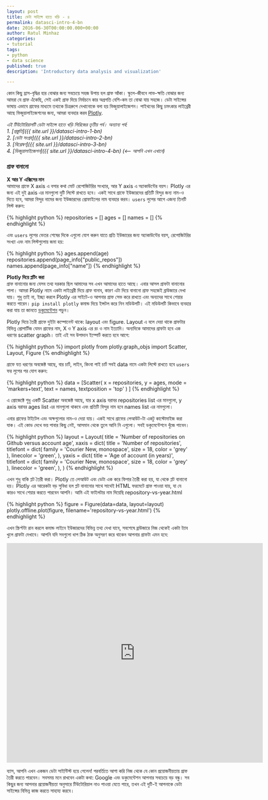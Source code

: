 ```yaml
---
layout: post
title: ডেটা সাইন্সে হাতে খড়ি - ৪
permalink: datasci-intro-4-bn
date: 2016-06-30T00:00:00.000+00:00
author: Ratul Minhaz
categories:
- tutorial
tags:
- python
- data science
published: true
description: 'Introductory data analysis and visualization'

---
```

কোন কিছু হ্রাস-বৃদ্ধির হার বোঝার জন্য সবচেয়ে সহজ উপায় হল গ্রাফ আঁকা। স্কুলে-জীবনে লাভ-ক্ষতি বোঝার জন্য আমরা যে গ্রাফ এঁকেছি, সেই একই গ্রাফ দিয়ে নির্বাচনে কার অগ্রগতি বেশি-কম তা বোঝা যায় সহজে। ডেটা সাইন্সের ভাষায় এভাবে গ্রাফের মাধ্যমে তথ্যকে চিত্ররুপে দেখানোকে বলা হয় ভিজুয়ালাইজেশন। পাইথনের কিছু চমৎকার লাইব্রেরী আছে ভিজুয়ালাইজেশনের জন্য, আমরা ব্যবহার করব [Plotly](https://plot.ly/).


*এই টিউটোরিয়ালটি ডেটা সাইন্সে হাতে খড়ি সিরিজের তৃতীয় পর্ব। অন্যান্য পর্ব:*<br>
*1. [প্রস্তুতি]({{ site.url }}/datasci-intro-1-bn)*<br>
*2. [ডেটা সংগ্রহ]({{ site.url }}/datasci-intro-2-bn)*<br>
*3. [বিশ্লেষণ]({{ site.url }}/datasci-intro-3-bn)*<br>
*4. [ভিজুয়ালাইজেশন]({{ site.url }}/datasci-intro-4-bn) (<-- আপনি এখন এখানে)*<br>


### গ্রাফ বানানো

__X আর Y এক্সিসের মান__<br>
আমাদের গ্রাফে X axis এ বসার কথা মোট রেপোজিটরির সংখ্যার, আর Y axis এ অ্যাকাউন্টের বয়স। Plotly এর জন্য এই দুই axis এর মানগুলো দুটি লিস্টে রাখতে হবে। একই সাথে গ্রাফে ইউজারদের প্রতিটি বিন্দুর জন্য নাম-ও দিতে হবে, আমরা বিন্দুর নামের জন্য ইউজারদের প্রোফাইলের নাম ব্যবহার করব।  `users` লুপের আগে এজন্য তিনটি লিস্ট করুন: 

{% highlight python %}
repositories = []
ages = []
names = []
{% endhighlight %}

এবং `users` লুপের ভেতর শেষের দিকে এগুলো যোগ করুন যাতে প্রতি ইউজারের জন্য অ্যাকাউন্টের বয়স, রেপোজিটরির সংখ্যা এবং নাম লিস্টগুলোয় জমা হয়:

{% highlight python %}
ages.append(age)
repositories.append(page_info["public_repos"])
names.append(page_info["name"])
{% endhighlight %}


__Plotly দিয়ে প্লটিং করা__<br>
গ্রাফ বানানোর জন্য যেসব তথ্য দরকার ছিল আমাদের সব এখন আমাদের হাতে আছে। এবার আসল গ্রাফটা বানানোর পালা। আমরা Plotly নামে একটা লাইব্রেরী দিয়ে গ্রাফ বানাব, কারণ এটা দিয়ে বানানো গ্রাফ সহজেই ব্রাউজারে দেখা যায়। শুধু তাই না, ইচ্ছা করলে Plotly এর সাইটে-ও আপনার গ্রাফ সেভ করে রাখতে এবং অন্যদের সাথে শেয়ার করতে পারেন।  `pip install plotly` কমান্ড দিয়ে ইন্সটল করে নিন মডিউলটি। এই মডিউলটি কিভাবে ব্যবহার করা যায় তা জানতে [ডকুমেন্টেশন](https://plot.ly/python/) পড়ুন।

Plotly দিয়ে তৈরী গ্রাফে দুইটা কম্পোনেন্ট থাকে: layout এবং figure. Layout এ বলে দেয়া থাকে গ্রাফটার বিভিন্ন প্রোপার্টিজ যেমন গ্রাফের নাম, X ও Y axis এর রং ও নাম ইত্যাদি। অন্যদিকে আমাদের গ্রাফটা হবে এক ধরণের scatter graph। তাই এই সব উপাদান ইম্পোর্ট করতে হবে আগে:

{% highlight python %}
import plotly
from plotly.graph_objs import Scatter, Layout, Figure
{% endhighlight %}

গ্রাফে যত ধরণের অবজেক্ট আছে, বার চার্ট, লাইন, কিংবা পাই চার্ট সবই data নামে একটা লিস্টে রাখতে হবে `users` ফর লুপের পর যোগ করুন:

{% highlight python %}
data = [Scatter(
    x = repositories,
    y = ages,
    mode = 'markers+text',
    text = names,
    textposition = 'top'
    )
]
{% endhighlight %}

এ প্রোজেক্টে শুধু একটি Scatter অবজেক্ট আছে, যার x axis বরাবর repositories list এর মানগুলো, y axis বরাবর ages list এর মানগুলো থাকবে এবং প্রতিটি বিন্দুর নাম হবে names list এর নামগুলো।
 
এবার গ্রাফের টাইটেল এবং অক্ষগুলোর নাম-ও দেয়া যায়। একই সাথে গ্রাফের লেআউট-টা একটু কাস্টোমাইজ করা যাক। এই কোড দেখে ভয় পাবার কিছু নেই, আসমান থেকে তুলে আনি নি এগুলো। সবই ডকুমেন্টেশনে খুঁজে পাবেন।

{% highlight python %}
layout = Layout(
    title = 'Number of repositories on Github versus account age',
    xaxis = dict(
        title = 'Number of repositories',
        titlefont = dict(
            family = 'Courier New, monospace',
            size = 18,
            color = 'grey'
            ),
        linecolor = 'green',
        ),
    yaxis = dict(
        title = 'Age of account (in years)',
        titlefont = dict(
            family = 'Courier New, monospace',
            size = 18,
            color = 'grey'
            ),
        linecolor = 'green',
        ),
    )
{% endhighlight %}

এখন শুধু বাকি প্লট তৈরী করা। Plotly তে লেআউট এবং ডেটা এক করে ফিগার তৈরী করা হয়, যা থেকে প্লট বানানো হয়। Plotly এর আরেকটা বড় সুবিধা হল প্লট বানানোর সাথে সাথেই HTML ফরমেটে গ্রাফ পাওয়া যায়, যা যে কারও সাথে শেয়ার করতে পারবেন আপনি। আমি এই ফাইলটার নাম দিয়েছি repository-vs-year.html

{% highlight python %}
figure = Figure(data=data, layout=layout)
plotly.offline.plot(figure, filename='repository-vs-year.html')
{% endhighlight %}

এখন স্ক্রিপ্টটা রান করলে কমান্ড লাইনে ইউজারদের বিভিন্ন তথ্য দেখা যাবে, সবশেষে ব্রাউজারে নিজ থেকেই একটা ট্যাব খুলে গ্রাফটা দেখাবে। আপনি যদি সবগুলো ধাপ ঠিক ঠাক অনুসরণ করে থাকেন আপনার গ্রাফটা এমন হবে:

<iframe width="700" height="600" frameborder="0" scrolling="no" src="https://plot.ly/~mnzr/14.embed"></iframe>



ব্যাস, আপনি এখন একজন ডেটা সাইন্টিস্ট হয়ে গেলেন! পরবর্তিতে আশা করি নিজ থেকে যে কোন প্রয়োজনীয়তায় গ্রাফ তৈরী করতে পারবেন। সবসময় মনে রাখবেন একটা কথা: Google এবং ডকুমেন্টেশন আপনার সবচেয়ে বড় বন্ধু। সব কিছুর জন্য আপনার প্রয়োজনীয়তা অনুসারে টিউটোরিয়াল নাও পাওয়া যেতে পারে, তখন এই দুটি-ই আপনাকে ডেটা সাইন্সের বিভিন্ন কাজ করতে সাহায্য করবে।